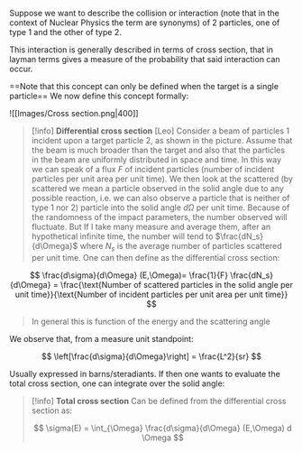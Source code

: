 Suppose we want to describe the collision or interaction (note that in the context of Nuclear Physics the term are synonyms) of 2 particles, one of type 1 and the other of type 2.

This interaction is generally described in terms of cross section, that in layman terms gives a measure of the probability that said interaction can occur.

==Note that this concept can only be defined when the target is a single particle==
We now define this concept formally:

![[Images/Cross section.png|400]]

>[!info] **Differential cross section** 
> [Leo] Consider a beam of particles 1 incident upon a target particle 2, as shown in the picture.
> Assume that the beam is much broader than the target and also that the particles in the beam are uniformly distributed in space and time.
> In this way we can speak of a flux $F$ of incident particles (number of incident particles per unit area per unit time). 
> We then look at the scattered (by scattered we mean a particle observed in the solid angle due to any possible reaction, i.e. we can also observe a particle that is neither of type 1 nor 2) particle into the solid angle $d\Omega$ per unit time.
> Because of the randomness of the impact parameters, the number observed will fluctuate.
> But If I take many measure and average them, after an hypothetical infinite time, the number will tend to $\frac{dN_s}{d\Omega}$ where $N_s$ is the average number of particles scattered per unit time.
> One can then define as the differential cross section:
>
$$ \frac{d\sigma}{d\Omega} (E,\Omega)= \frac{1}{F} \frac{dN_s}{d\Omega} = \frac{\text{Number of scattered particles in the solid angle per unit time}}{\text{Number of incident particles per unit area per unit time}} $$
> 
> In general this is function of the energy and the scattering angle

We observe that, from a measure unit standpoint:

$$ \left[\frac{d\sigma}{d\Omega}\right] = \frac{L^2}{sr}  $$

Usually expressed in barns/steradiants.
If then one wants to evaluate the total cross section, one can integrate over the solid angle:

>[!info] **Total cross section**
>Can be defined from the differential cross section as:
>
>$$ \sigma(E) = \int_{\Omega} \frac{d\sigma}{d\Omega} (E,\Omega) d \Omega $$







